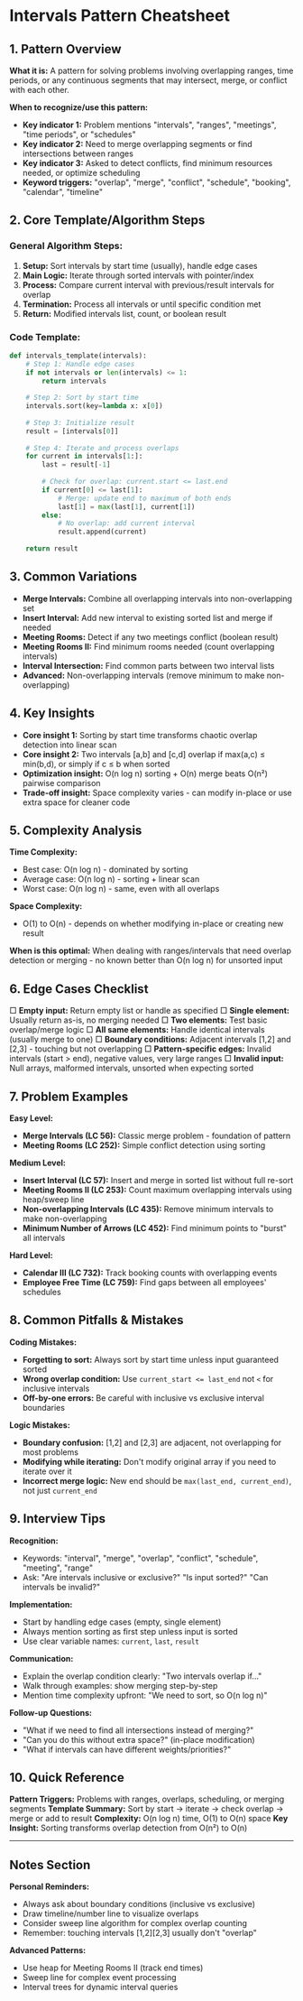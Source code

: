 # Intervals Pattern Cheatsheet

## 1. Pattern Overview
**What it is:** A pattern for solving problems involving overlapping ranges, time periods, or any continuous segments that may intersect, merge, or conflict with each other.

**When to recognize/use this pattern:**
- **Key indicator 1:** Problem mentions "intervals", "ranges", "meetings", "time periods", or "schedules"
- **Key indicator 2:** Need to merge overlapping segments or find intersections between ranges
- **Key indicator 3:** Asked to detect conflicts, find minimum resources needed, or optimize scheduling
- **Keyword triggers:** "overlap", "merge", "conflict", "schedule", "booking", "calendar", "timeline"

## 2. Core Template/Algorithm Steps

### General Algorithm Steps:
1. **Setup:** Sort intervals by start time (usually), handle edge cases
2. **Main Logic:** Iterate through sorted intervals with pointer/index
3. **Process:** Compare current interval with previous/result intervals for overlap
4. **Termination:** Process all intervals or until specific condition met
5. **Return:** Modified intervals list, count, or boolean result

### Code Template:
```python
def intervals_template(intervals):
    # Step 1: Handle edge cases
    if not intervals or len(intervals) <= 1:
        return intervals
    
    # Step 2: Sort by start time
    intervals.sort(key=lambda x: x[0])
    
    # Step 3: Initialize result
    result = [intervals[0]]
    
    # Step 4: Iterate and process overlaps
    for current in intervals[1:]:
        last = result[-1]
        
        # Check for overlap: current.start <= last.end
        if current[0] <= last[1]:
            # Merge: update end to maximum of both ends
            last[1] = max(last[1], current[1])
        else:
            # No overlap: add current interval
            result.append(current)
    
    return result
```

## 3. Common Variations
- **Merge Intervals:** Combine all overlapping intervals into non-overlapping set
- **Insert Interval:** Add new interval to existing sorted list and merge if needed
- **Meeting Rooms:** Detect if any two meetings conflict (boolean result)
- **Meeting Rooms II:** Find minimum rooms needed (count overlapping intervals)
- **Interval Intersection:** Find common parts between two interval lists
- **Advanced:** Non-overlapping intervals (remove minimum to make non-overlapping)

## 4. Key Insights
- **Core insight 1:** Sorting by start time transforms chaotic overlap detection into linear scan
- **Core insight 2:** Two intervals [a,b] and [c,d] overlap if max(a,c) ≤ min(b,d), or simply if c ≤ b when sorted
- **Optimization insight:** O(n log n) sorting + O(n) merge beats O(n²) pairwise comparison
- **Trade-off insight:** Space complexity varies - can modify in-place or use extra space for cleaner code

## 5. Complexity Analysis
**Time Complexity:**
- Best case: O(n log n) - dominated by sorting
- Average case: O(n log n) - sorting + linear scan
- Worst case: O(n log n) - same, even with all overlaps

**Space Complexity:**
- O(1) to O(n) - depends on whether modifying in-place or creating new result

**When is this optimal:** When dealing with ranges/intervals that need overlap detection or merging - no known better than O(n log n) for unsorted input

## 6. Edge Cases Checklist
□ **Empty input:** Return empty list or handle as specified
□ **Single element:** Usually return as-is, no merging needed
□ **Two elements:** Test basic overlap/merge logic
□ **All same elements:** Handle identical intervals (usually merge to one)
□ **Boundary conditions:** Adjacent intervals [1,2] and [2,3] - touching but not overlapping
□ **Pattern-specific edges:** Invalid intervals (start > end), negative values, very large ranges
□ **Invalid input:** Null arrays, malformed intervals, unsorted when expecting sorted

## 7. Problem Examples
**Easy Level:**
- **Merge Intervals (LC 56):** Classic merge problem - foundation of pattern
- **Meeting Rooms (LC 252):** Simple conflict detection using sorting

**Medium Level:**
- **Insert Interval (LC 57):** Insert and merge in sorted list without full re-sort
- **Meeting Rooms II (LC 253):** Count maximum overlapping intervals using heap/sweep line
- **Non-overlapping Intervals (LC 435):** Remove minimum intervals to make non-overlapping
- **Minimum Number of Arrows (LC 452):** Find minimum points to "burst" all intervals

**Hard Level:**
- **Calendar III (LC 732):** Track booking counts with overlapping events
- **Employee Free Time (LC 759):** Find gaps between all employees' schedules

## 8. Common Pitfalls & Mistakes
**Coding Mistakes:**
- **Forgetting to sort:** Always sort by start time unless input guaranteed sorted
- **Wrong overlap condition:** Use `current_start <= last_end` not `<` for inclusive intervals
- **Off-by-one errors:** Be careful with inclusive vs exclusive interval boundaries

**Logic Mistakes:**
- **Boundary confusion:** [1,2] and [2,3] are adjacent, not overlapping for most problems
- **Modifying while iterating:** Don't modify original array if you need to iterate over it
- **Incorrect merge logic:** New end should be `max(last_end, current_end)`, not just `current_end`

## 9. Interview Tips
**Recognition:**
- Keywords: "interval", "merge", "overlap", "conflict", "schedule", "meeting", "range"
- Ask: "Are intervals inclusive or exclusive?" "Is input sorted?" "Can intervals be invalid?"

**Implementation:**
- Start by handling edge cases (empty, single element)
- Always mention sorting as first step unless input is sorted
- Use clear variable names: `current`, `last`, `result`

**Communication:**
- Explain the overlap condition clearly: "Two intervals overlap if..."
- Walk through examples: show merging step-by-step
- Mention time complexity upfront: "We need to sort, so O(n log n)"

**Follow-up Questions:**
- "What if we need to find all intersections instead of merging?"
- "Can you do this without extra space?" (in-place modification)
- "What if intervals can have different weights/priorities?"

## 10. Quick Reference
**Pattern Triggers:** Problems with ranges, overlaps, scheduling, or merging segments
**Template Summary:** Sort by start → iterate → check overlap → merge or add to result
**Complexity:** O(n log n) time, O(1) to O(n) space
**Key Insight:** Sorting transforms overlap detection from O(n²) to O(n)

---

## Notes Section
**Personal Reminders:**
- Always ask about boundary conditions (inclusive vs exclusive)
- Draw timeline/number line to visualize overlaps
- Consider sweep line algorithm for complex overlap counting
- Remember: touching intervals [1,2][2,3] usually don't "overlap"

**Advanced Patterns:**
- Use heap for Meeting Rooms II (track end times)
- Sweep line for complex event processing
- Interval trees for dynamic interval queries